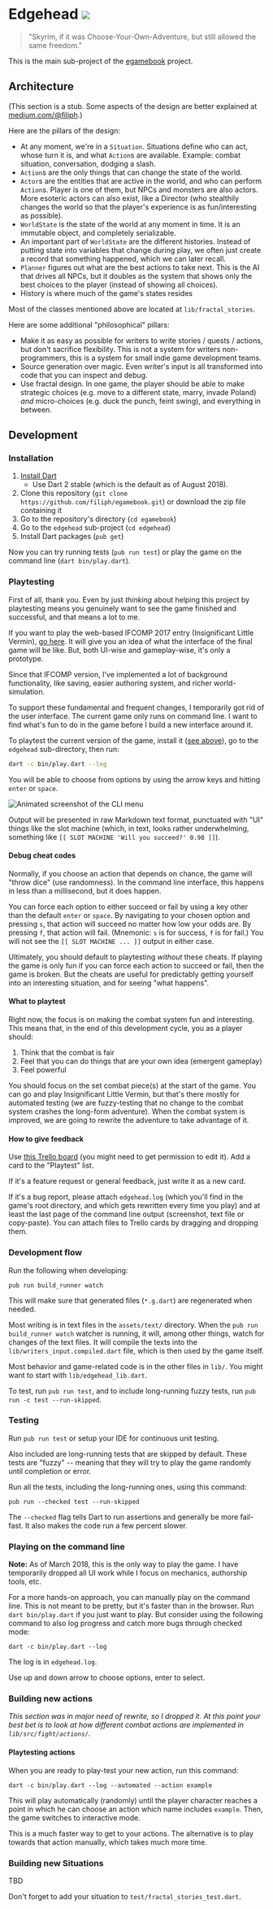 # Edgehead <a href="https://travis-ci.org/filiph/egamebook"><img src="https://travis-ci.org/filiph/egamebook.svg?branch=master"></a>

> "Skyrim, if it was Choose-Your-Own-Adventure, but still allowed the same
> freedom."

This is the main sub-project of the [egamebook][] project.

[egamebook]: https://egamebook.com

## Architecture

(This section is a stub. Some aspects of the design are better explained
at [medium.com/@filiph](http://medium.com/@filiph).)

Here are the pillars of the design:

* At any moment, we're in a `Situation`. Situations define who can act,
  whose turn it is, and what `Action`s are available. Example: combat situation,
  conversation, dodging a slash.
* `Action`s are the only things that can change the state of the world.
* `Actor`s are the entities that are active in the world, and who can perform
  `Action`s. Player is one of them,
  but NPCs and monsters are also actors. More esoteric actors can also exist,
  like a Director (who stealthily changes the world so that the player's
  experience is as fun/interesting as possible).
* `WorldState` is the state of the world at any moment in time. It is 
  an immutable object, and completely serializable.
* An important part of `WorldState` are the different histories. Instead of
  putting state into variables that change during play, we often just create
  a record that something happened, which we can later recall.
* `Planner` figures out what are the best actions to take next. This is the
  AI that drives all NPCs, but it doubles as the system that shows only the
  best choices to the player (instead of showing all choices).
* History is where much of the game's states resides

Most of the classes mentioned above are located at `lib/fractal_stories`.

Here are some additional "philosophical" pillars:

* Make it as easy as possible for writers to write stories / quests / actions, 
  but don't sacrifice flexibility. This is not a system for writers
  non-programmers, this is a system for small indie game development teams.
* Source generation over magic. Even writer's input is all transformed into
  code that you can inspect and debug.
* Use fractal design. In one game, the player should be able to make strategic
  choices (e.g. move to a different state, marry, invade Poland) _and_ 
  micro-choices (e.g. duck the punch, feint swing), and everything in between.

## Development

### Installation

1. [Install Dart](https://www.dartlang.org/install)
   * Use Dart 2 stable (which is the default as of August 2018).
2. Clone this repository (`git clone https://github.com/filiph/egamebook.git`)
   or download the zip file containing it
3. Go to the repository's directory (`cd egamebook`)
4. Go to the `edgehead` sub-project (`cd edgehead`)
5. Install Dart packages (`pub get`)

Now you can try running tests (`pub run test`) or play the game on the command
line (`dart bin/play.dart`).

### Playtesting

First of all, thank you. Even by just _thinking_ about helping this project
by playtesting means you genuinely want to see the game finished and successful,
and that means a lot to me.

If you want to play the web-based IFCOMP 2017 entry (Insignificant Little 
Vermin), [go here](https://egamebook.com/vermin). It will
give you an idea of what the interface of the final game will be like.
But, both UI-wise and gameplay-wise, it's only a prototype.

Since that IFCOMP version, I've implemented a lot of background functionality, 
like saving, easier authoring system, and richer world-simulation. 

To support these fundamental and frequent changes, I temporarily got rid of
the user interface. The current game only runs on command line. 
I want to find what's fun to do in the game before I build a new interface 
around it.

To playtest the current version of the game, install it
([see above](https://github.com/filiph/edgehead#installation)),
go to the `edgehead` sub-directory, then run:

```bash
dart -c bin/play.dart --log
```

You will be able to choose from options by using the arrow keys and hitting
`enter` or `space`.

![Animated screenshot of the CLI menu](https://raw.githubusercontent.com/filiph/cli_menu/master/example/mac_screencast.gif)

Output will be presented in raw Markdown text format, punctuated with
"UI" things like the slot machine (which, in text, looks rather
underwhelming, something like `[[ SLOT MACHINE 'Will you succeed?' 0.98 ]]`).

#### Debug cheat codes

Normally, if you choose an action that depends on chance,
the game will "throw dice" (use randomness). In the command line interface,
this happens in less than a millisecond, but it does happen.

You can force each option to either succeed or fail by using a key other
than the default `enter` or `space`. By navigating to your chosen 
option and pressing `s`, that action will succeed no matter how low your odds
are. By pressing `f`, that action will fail. (Mnemonic: `s` is for
success, `f` is for fail.) You will not see the `[[ SLOT MACHINE ... ]]`
output in either case.

Ultimately, you should default to playtesting *without* these cheats. 
If playing the game is only fun if you can force each action to succeed
or fail, then the game is broken. But the cheats are useful for predictably
getting yourself into an interesting situation, and for seeing "what happens". 

#### What to playtest

Right now, the focus is on making the combat system fun and interesting.
This means that, in the end of this development cycle, you as a player should:

1. Think that the combat is fair
2. Feel that you can do things that are your own idea (emergent gameplay)
3. Feel powerful

You should focus on the set combat piece(s) at the start of the game. You
can go and play Insignificant Little Vermin, but that's there mostly for
automated testing (we are fuzzy-testing that no change to the combat
system crashes the long-form adventure). When the combat system is improved,
we are going to rewrite the adventure to take advantage of it.

#### How to give feedback

Use [this Trello board](https://trello.com/b/6epMZ2JP/edgehead-own-work)
(you might need to get permission to edit it). Add a card to the "Playtest"
list.

If it's a feature request or general feedback, just write it as a new card.

If it's a bug report, please attach `edgehead.log` (which you'll find
in the game's root directory, and which gets rewritten every time you play) 
and at least the last page of the command
line output (screenshot, text file or copy-paste). You can attach files
to Trello cards by dragging and dropping them.

### Development flow

Run the following when developing:

    pub run build_runner watch
    
This will make sure that generated files (`*.g.dart`) are regenerated when
needed.

Most writing is in text files in the `assets/text/` directory. 
When the `pub run build_runner watch` watcher is running, it will, among other
things, watch for changes of the text files. It will compile the texts into the 
`lib/writers_input.compiled.dart` file, which is then used by the game itself.

Most behavior and game-related code is in the other files in `lib/`. You
might want to start with `lib/edgehead_lib.dart`.  

To test, run `pub run test`, and to include long-running fuzzy tests,
run `pub run -c test --run-skipped`.

### Testing

Run `pub run test` or setup your IDE for continuous unit testing.

Also included are long-running tests that are skipped by default. These
tests are "fuzzy" -- meaning that they will try to play the game randomly until
completion or error. 

Run all the tests, including the long-running ones, using this command:

    pub run --checked test --run-skipped
    
The `--checked` flag tells Dart to run assertions and generally be more 
fail-fast. It also makes the code run a few percent slower.

### Playing on the command line

**Note:** As of March 2018, this is the only way to play the game. I have 
temporarily dropped all UI work while I focus on mechanics, authorship
tools, etc.

For a more hands-on approach, you can manually play on the command line.
This is not meant to be pretty, but it's faster than in the browser.
Run `dart bin/play.dart` if you just want to play. But consider using the
following command to also log progress and catch more bugs through checked mode:

    dart -c bin/play.dart --log

The log is in `edgehead.log`.

Use up and down arrow to choose options, enter to select.

### Building new actions

_This section was in major need of rewrite, so I dropped it. At this point
your best bet is to look at how different combat actions are implemented
in `lib/src/fight/actions/`._

#### Playtesting actions

When you are ready to play-test your new action, run this command:

    dart -c bin/play.dart --log --automated --action example
    
This will play automatically (randomly) until the player character reaches
a point in which he can choose an action which name includes `example`. Then,
the game switches to interactive mode.

This is a much faster way to get to your actions. The alternative is to play
towards that action manually, which takes much more time.

### Building new Situations

TBD

Don't forget to add your situation to `test/fractal_stories_test.dart`.
